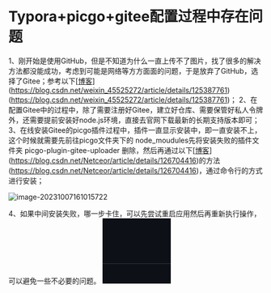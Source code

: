 # Typora+picgo+gitee配置过程中存在问题

1、刚开始是使用GitHub，但是不知道为什么一直上传不了图片，找了很多的解决方法都没能成功，考虑到可能是网络等方方面面的问题，于是放弃了GitHub，选择了Gitee；参考以下[[博客](https://blog.csdn.net/weixin_45525272/article/details/125387761)](https://blog.csdn.net/weixin_45525272/article/details/125387761)(https://blog.csdn.net/weixin_45525272/article/details/125387761)；
2、在配置Gitee中的过程中，除了需要注册好Gitee，建立好仓库、需要保管好私人令牌外，还需要提前安装好node.js环境，直接去官网下载最新的长期支持版本即可；
3、在线安装Gitee的picgo插件过程中，插件一直显示安装中，即一直安装不上，这个时候就需要先前往picgo文件夹下的 node_moudules先将安装失败的插件文件夹 picgo-plugin-gitee-uploader 删除，然后再通过以下[[博客](https://blog.csdn.net/Netceor/article/details/126704416)](https://blog.csdn.net/Netceor/article/details/126704416)的方法(https://blog.csdn.net/Netceor/article/details/126704416)，通过命令行的方式进行安装；

![image-20231007161015722](https://gitee.com/zbhgis/pic/raw/master/blog/image-20231007161015722.png)

4、如果中间安装失败，哪一步卡住，可以先尝试重启应用然后再重新执行操作，可以避免一些不必要的问题。
![image](https://raw.githubusercontent.com/zbhgis/BlogImg/refs/heads/main/blog/202506262127686.png)
<!-- ##{"timestamp":1696629600}## -->